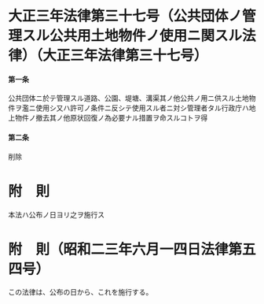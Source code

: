# 大正三年法律第三十七号（公共団体ノ管理スル公共用土地物件ノ使用ニ関スル法律）（大正三年法律第三十七号）
#### 第一条
公共団体ニ於テ管理スル道路、公園、堤塘、溝渠其ノ他公共ノ用ニ供スル土地物件ヲ濫ニ使用シ又ハ許可ノ条件ニ反シテ使用スル者ニ対シ管理者タル行政庁ハ地上物件ノ撤去其ノ他原状回復ノ為必要ナル措置ヲ命スルコトヲ得
#### 第二条
削除
# 附　則
本法ハ公布ノ日ヨリ之ヲ施行ス
# 附　則（昭和二三年六月一四日法律第五四号）
この法律は、公布の日から、これを施行する。

